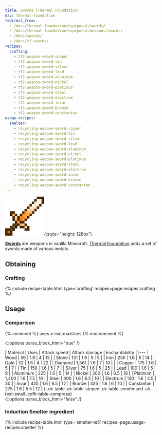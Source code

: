 ```yaml
---
title: Swords (Thermal Foundation)
nav: thermal-foundation
redirect_from:
  - /docs/thermal-foundation/equipment/swords/
  - /docs/thermal-foundation/equipment/weapons/swords/
  - /docs/swords/
  - /docs/tf-swords/
recipes:
  crafting:
    - tf2-weapon-sword-copper
    - tf2-weapon-sword-tin
    - tf2-weapon-sword-silver
    - tf2-weapon-sword-lead
    - tf2-weapon-sword-aluminum
    - tf2-weapon-sword-nickel
    - tf2-weapon-sword-platinum
    - tf2-weapon-sword-steel
    - tf2-weapon-sword-electrum
    - tf2-weapon-sword-invar
    - tf2-weapon-sword-bronze
    - tf2-weapon-sword-constantan
usage-recipes:
  smelter:
    - recycling-weapon-sword-copper
    - recycling-weapon-sword-tin
    - recycling-weapon-sword-silver
    - recycling-weapon-sword-lead
    - recycling-weapon-sword-aluminum
    - recycling-weapon-sword-nickel
    - recycling-weapon-sword-platinum
    - recycling-weapon-sword-steel
    - recycling-weapon-sword-electrum
    - recycling-weapon-sword-invar
    - recycling-weapon-sword-bronze
    - recycling-weapon-sword-constantan
---
```


![Swords](/assets/images/thermal-foundation/swords.gif){:style="height: 128px"}


**[Swords](https://minecraft.gamepedia.com/Sword)** are weapons in vanilla
Minecraft. [Thermal Foundation](/docs/thermal-foundation/) adds a set of swords
made of various metals.


Obtaining
---------

### Crafting
{% include recipe-table.html type='crafting' recipes=page.recipes.crafting %}


Usage
-----

### Comparison
{% comment %}
uses = mat.maxUses
{% endcomment %}

{::options parse_block_html="true" /}
<div class="uk-overflow-container">
| Material | Uses | Attack speed | Attack damage | Enchantability |
|---
| Wood | 59 | 1.6 | 4 | 15 |
| Stone | 131 | 1.6 | 5 | 5 |
| Iron | 250 | 1.6 | 6 | 14 |
| Gold | 32 | 1.6 | 4 | 22 |
| Diamond | 1,561 | 1.6 | 7 | 10 |
|
| Copper | 175 | 1.6 | 5 | 7 |
| Tin | 150 | 1.6 | 5 | 7 |
| Silver | 75 | 1.6 | 5 | 25 |
| Lead | 100 | 1.6 | 5 | 9 |
| Aluminum | 225 | 1.6 | 5 | 14 |
| Nickel | 300 | 1.6 | 6.5 | 18 |
| Platinum | 1,400 | 1.6 | 7.5 | 16 |
| Steel | 400 | 1.6 | 6.5 | 10 |
| Electrum | 100 | 1.6 | 4.5 | 30 |
| Invar | 425 | 1.6 | 6.5 | 12 |
| Bronze | 325 | 1.6 | 6 | 10 |
| Constantan | 275 | 1.6 | 5.5 | 12 |
{:.uk-table .uk-table-striped .uk-table-condensed .uk-text-small .cofh-table-compress}
</div>
{::options parse_block_html="false" /}

### Induction Smelter ingredient
{% include recipe-table.html type='smelter-te5' recipes=page.usage-recipes.smelter %}
